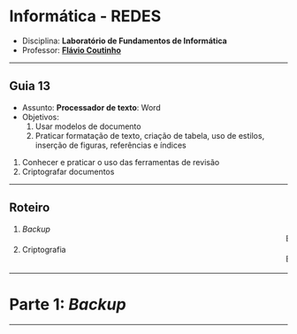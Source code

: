 # Informática - REDES

- Disciplina: **Laboratório de Fundamentos de Informática**
- Professor: **[Flávio Coutinho](mailto:coutinho@decom.cefetmg.br)**

---
## Guia 13

- Assunto: **Processador de texto**: Word
- Objetivos:
  1. Usar modelos de documento
  1. Praticar formatação de texto, criação de tabela, uso de estilos, inserção
     de figuras, referências e índices
1. Conhecer e praticar o uso das ferramentas de revisão
1. Criptografar documentos

---
## Roteiro

1. _Backup_
   <marquee>ENTREGA DE EXERCÍCIO via Moodle</marquee>
1. Criptografia
   <marquee>ENTREGA DE EXERCÍCIO via Moodle</marquee>

---
# Parte 1: _Backup_

---
